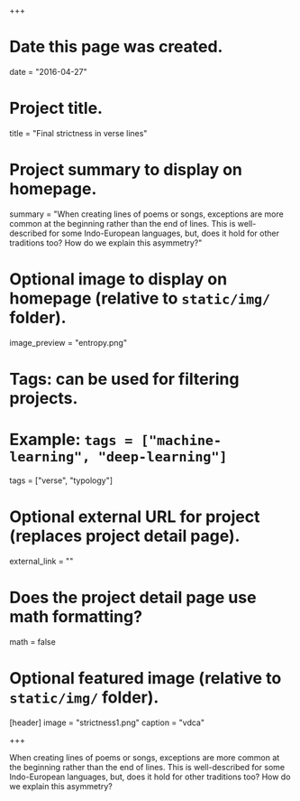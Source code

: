+++
# Date this page was created.
date = "2016-04-27"

# Project title.
title = "Final strictness in verse lines"

# Project summary to display on homepage.
summary = "When creating lines of poems or songs, exceptions are more common at the beginning rather than the end of lines. This is well-described for some Indo-European languages, but, does it hold for other traditions too? How do we explain this asymmetry?"

# Optional image to display on homepage (relative to `static/img/` folder).
image_preview = "entropy.png"

# Tags: can be used for filtering projects.
# Example: `tags = ["machine-learning", "deep-learning"]`
tags = ["verse", "typology"]

# Optional external URL for project (replaces project detail page).
external_link = ""

# Does the project detail page use math formatting?
math = false

# Optional featured image (relative to `static/img/` folder).
[header]
image = "strictness1.png"
caption = "vdca"

+++

When creating lines of poems or songs, exceptions are more common at the beginning rather than the end of lines. This is well-described for some Indo-European languages, but, does it hold for other traditions too? How do we explain this asymmetry?